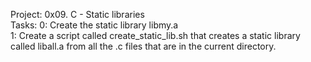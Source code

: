 Project: 0x09. C - Static libraries    
Tasks:
0: Create the static library libmy.a    
1: Create a script called create_static_lib.sh that creates a static library called liball.a from all the .c files that are in the current directory.         
